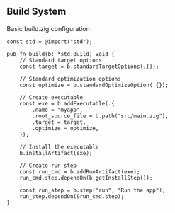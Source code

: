 <!-- METADATA
{
  "title": "Zig Build System",
  "tags": [
    "zig",
    "build",
    "build.zig"
  ],
  "language": "zig"
}
-->

## Build System
Basic build.zig configuration
```zig
const std = @import("std");

pub fn build(b: *std.Build) void {
    // Standard target options
    const target = b.standardTargetOptions(.{});

    // Standard optimization options
    const optimize = b.standardOptimizeOption(.{});

    // Create executable
    const exe = b.addExecutable(.{
        .name = "myapp",
        .root_source_file = b.path("src/main.zig"),
        .target = target,
        .optimize = optimize,
    });

    // Install the executable
    b.installArtifact(exe);

    // Create run step
    const run_cmd = b.addRunArtifact(exe);
    run_cmd.step.dependOn(b.getInstallStep());

    const run_step = b.step("run", "Run the app");
    run_step.dependOn(&run_cmd.step);
}
```
